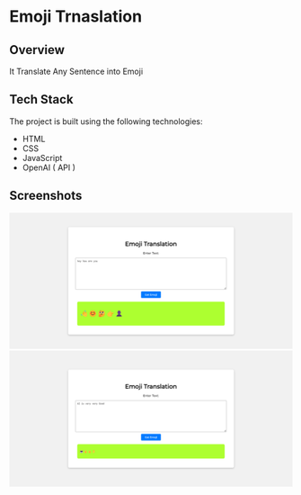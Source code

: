 
# Emoji Trnaslation 

## Overview

It Translate Any Sentence into Emoji 

## Tech Stack

The project is built using the following technologies:

- HTML
- CSS
- JavaScript
- OpenAI ( API ) 

## Screenshots

![Preview 1](https://github.com/mayurpatil77/OpenAI-Projects/blob/main/Emoji%20Translation/Assets/nice%20Preview.jpg?raw=true)
![Preview 2](https://github.com/mayurpatil77/OpenAI-Projects/blob/main/Emoji%20Translation/Assets/preview%202.jpg?raw=true)

